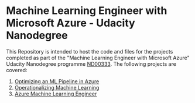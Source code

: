 # Machine Learning Engineer with Microsoft Azure - Udacity Nanodegree
This Repository is intended to host the code and files for the projects completed as part of the "Machine Learning Engineer with Microsoft Azure" Udacity Nanodegree programme [ND00333](https://learn.udacity.com/nanodegrees/nd00333). 
The following projects are covered: 
1. [Optimizing an ML Pipeline in Azure](https://learn.udacity.com/nanodegrees/nd00333/parts/cd0600/lessons/fe72a17d-091f-4c9c-b341-d2fea440a791)
2. [Operationalizing Machine Learning](https://learn.udacity.com/nanodegrees/nd00333/parts/cd0601/lessons/1b8d08a8-0069-4e86-a417-95fba27a73ee)
3. [Azure Machine Learning Engineer](https://learn.udacity.com/nanodegrees/nd00333/parts/cd0602/lessons/bb5ac8ae-788c-4df0-94e3-60905a2cd269)

